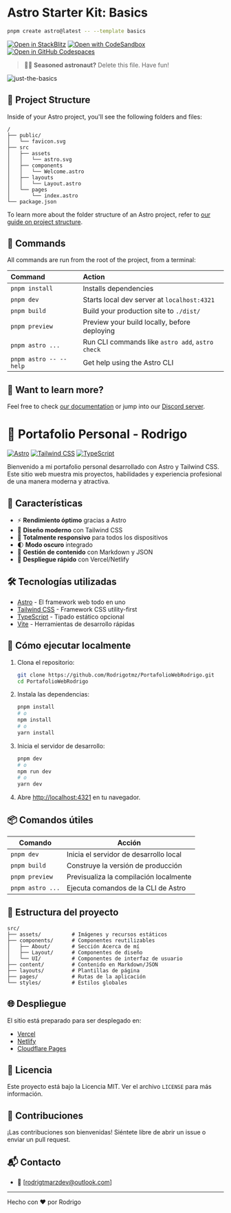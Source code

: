 # Astro Starter Kit: Basics

```sh
pnpm create astro@latest -- --template basics
```

[![Open in StackBlitz](https://developer.stackblitz.com/img/open_in_stackblitz.svg)](https://stackblitz.com/github/withastro/astro/tree/latest/examples/basics)
[![Open with CodeSandbox](https://assets.codesandbox.io/github/button-edit-lime.svg)](https://codesandbox.io/p/sandbox/github/withastro/astro/tree/latest/examples/basics)
[![Open in GitHub Codespaces](https://github.com/codespaces/badge.svg)](https://codespaces.new/withastro/astro?devcontainer_path=.devcontainer/basics/devcontainer.json)

> 🧑‍🚀 **Seasoned astronaut?** Delete this file. Have fun!

![just-the-basics](https://github.com/withastro/astro/assets/2244813/a0a5533c-a856-4198-8470-2d67b1d7c554)

## 🚀 Project Structure

Inside of your Astro project, you'll see the following folders and files:

```text
/
├── public/
│   └── favicon.svg
├── src
│   ├── assets
│   │   └── astro.svg
│   ├── components
│   │   └── Welcome.astro
│   ├── layouts
│   │   └── Layout.astro
│   └── pages
│       └── index.astro
└── package.json
```

To learn more about the folder structure of an Astro project, refer to [our guide on project structure](https://docs.astro.build/en/basics/project-structure/).

## 🧞 Commands

All commands are run from the root of the project, from a terminal:

| Command                   | Action                                           |
| :------------------------ | :----------------------------------------------- |
| `pnpm install`             | Installs dependencies                            |
| `pnpm dev`             | Starts local dev server at `localhost:4321`      |
| `pnpm build`           | Build your production site to `./dist/`          |
| `pnpm preview`         | Preview your build locally, before deploying     |
| `pnpm astro ...`       | Run CLI commands like `astro add`, `astro check` |
| `pnpm astro -- --help` | Get help using the Astro CLI                     |

## 👀 Want to learn more?

Feel free to check [our documentation](https://docs.astro.build) or jump into our [Discord server](https://astro.build/chat).

# 🚀 Portafolio Personal - Rodrigo

[![Astro](https://img.shields.io/badge/Astro-5.0-FF5D01?logo=astro&style=for-the-badge&logoColor=white)](https://astro.build/)
[![Tailwind CSS](https://img.shields.io/badge/Tailwind_CSS-38B2AC?style=for-the-badge&logo=tailwind-css&logoColor=white)](https://tailwindcss.com/)
[![TypeScript](https://img.shields.io/badge/TypeScript-007ACC?style=for-the-badge&logo=typescript&logoColor=white)](https://www.typescriptlang.org/)

Bienvenido a mi portafolio personal desarrollado con Astro y Tailwind CSS. Este sitio web muestra mis proyectos, habilidades y experiencia profesional de una manera moderna y atractiva.

## 🌟 Características

- ⚡️ **Rendimiento óptimo** gracias a Astro
- 🎨 **Diseño moderno** con Tailwind CSS
- 📱 **Totalmente responsivo** para todos los dispositivos
- 🌓 **Modo oscuro** integrado
- 📝 **Gestión de contenido** con Markdown y JSON
- 🚀 **Despliegue rápido** con Vercel/Netlify

## 🛠 Tecnologías utilizadas

- [Astro](https://astro.build/) - El framework web todo en uno
- [Tailwind CSS](https://tailwindcss.com/) - Framework CSS utility-first
- [TypeScript](https://www.typescriptlang.org/) - Tipado estático opcional
- [Vite](https://vitejs.dev/) - Herramientas de desarrollo rápidas

## 🚀 Cómo ejecutar localmente

1. Clona el repositorio:
   ```bash
   git clone https://github.com/Rodrigotmz/PortafolioWebRodrigo.git
   cd PortafolioWebRodrigo
   ```

2. Instala las dependencias:
   ```bash
   pnpm install
   # o
   npm install
   # o
   yarn install
   ```

3. Inicia el servidor de desarrollo:
   ```bash
   pnpm dev
   # o
   npm run dev
   # o
   yarn dev
   ```

4. Abre [http://localhost:4321](http://localhost:4321) en tu navegador.

## 📦 Comandos útiles

| Comando           | Acción                                      |
|-------------------|---------------------------------------------|
| `pnpm dev`       | Inicia el servidor de desarrollo local      |
| `pnpm build`     | Construye la versión de producción          |
| `pnpm preview`   | Previsualiza la compilación localmente      |
| `pnpm astro ...` | Ejecuta comandos de la CLI de Astro         |

## 📄 Estructura del proyecto

```
src/
├── assets/          # Imágenes y recursos estáticos
├── components/      # Componentes reutilizables
│   ├── About/       # Sección Acerca de mí
│   ├── Layout/      # Componentes de diseño
│   └── UI/          # Componentes de interfaz de usuario
├── content/         # Contenido en Markdown/JSON
├── layouts/         # Plantillas de página
├── pages/           # Rutas de la aplicación
└── styles/          # Estilos globales
```

## 🌐 Despliegue

El sitio está preparado para ser desplegado en:
- [Vercel](https://vercel.com/)
- [Netlify](https://www.netlify.com/)
- [Cloudflare Pages](https://pages.cloudflare.com/)

## 📝 Licencia

Este proyecto está bajo la Licencia MIT. Ver el archivo `LICENSE` para más información.

## 🤝 Contribuciones

¡Las contribuciones son bienvenidas! Siéntete libre de abrir un issue o enviar un pull request.

## 📬 Contacto

- 📧 [rodrigtmarzdev@outlook.com]
<!-- - 💼 [LinkedIn](https://linkedin.com/in/Rodrigotmz)
- 🐦 [Twitter](https://twitter.com/tu-usuario) -->

---

Hecho con ❤️ por Rodrigo
